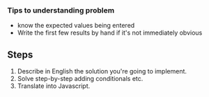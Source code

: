### Tips to understanding problem

* know the expected values being entered
* Write the first few results by hand if it's not immediately obvious

## Steps

1. Describe in English the solution you're going to implement.
2. Solve step-by-step adding conditionals etc.
3. Translate into Javascript.
